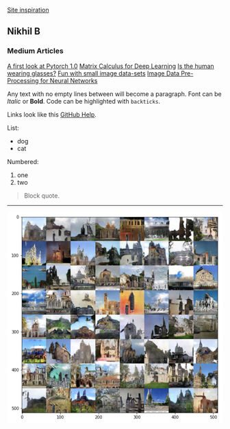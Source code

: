 [Site inspiration](https://evanwill.github.io/go-go-ghpages/2-basic.html) 

## Nikhil B 

### Medium Articles 
[A first look at Pytorch 1.0](https://towardsdatascience.com/a-first-look-at-pytorch-1-0-8d3cce20b3ee)
[Matrix Calculus for Deep Learning](https://towardsdatascience.com/notes-on-matrix-calculus-for-deep-learning-b9899effa7cf)
[Is the human wearing glasses?](https://towardsdatascience.com/fun-with-small-image-data-sets-part-2-54d683ca8c96)
[Fun with small image data-sets](https://towardsdatascience.com/fun-with-small-image-data-sets-8c83d95d0159)
[Image Data Pre-Processing for Neural Networks](https://becominghuman.ai/image-data-pre-processing-for-neural-networks-498289068258)



Any text with no empty lines between will become a paragraph.
Font can be *Italic* or **Bold**.
Code can be highlighted with `backticks`.

Links look like this [GitHub Help](https://help.github.com/).

List:
- dog
- cat

Numbered:
1. one
2. two 

> Block quote.

----

![Example of whats to come](church_default_fulldata_600iterations.png)

